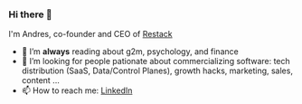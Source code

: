 ### Hi there 👋

I'm Andres, co-founder and CEO of [Restack](https://www.restack.io/)

- 🌱 I’m **always** reading about g2m, psychology, and finance
- 🤔 I’m looking for people pationate about commercializing software: tech distribution (SaaS, Data/Control Planes), growth hacks, marketing, sales, content ...
- 📫 How to reach me: [LinkedIn](https://www.linkedin.com/in/andres-tapia/)
